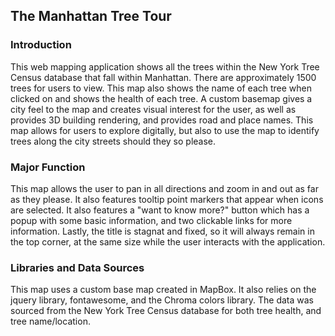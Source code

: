  ## The Manhattan Tree Tour

 ### Introduction
 This web mapping application shows all the trees within the New York Tree Census database that fall within Manhattan. There are approximately 1500 trees for users to view. This map also shows the name of each tree when clicked on and shows the health of each tree. A custom basemap gives a city feel to the map and creates visual interest for the user, as well as provides 3D building rendering, and provides road and place names. This map allows for users to explore digitally, but also to use the map to identify trees along the city streets should they so please.

 ### Major Function
 This map allows the user to pan in all directions and zoom in and out as far as they please. It also features tooltip point markers that appear when icons are selected. It also features a "want to know more?" button which has a popup with some basic information, and two clickable links for more information. Lastly, the title is stagnat and fixed, so it will always remain in the top corner, at the same size while the user interacts with the application.

 ### Libraries and Data Sources
 This map uses a custom base map created in MapBox. It also relies on the jquery library, fontawesome, and the Chroma colors library. The data was sourced from the New York Tree Census database for both tree health, and tree name/location. 
